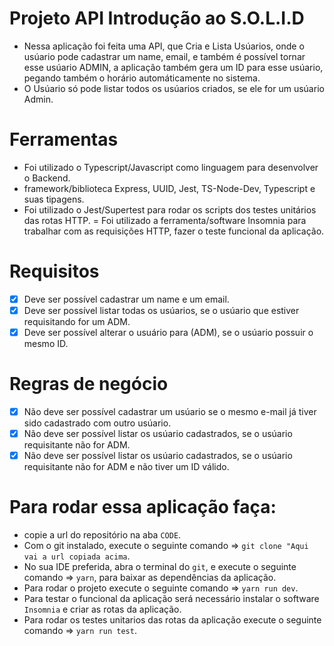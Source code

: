 # Projeto API Introdução ao S.O.L.I.D

- Nessa aplicação foi feita uma API, que Cria e Lista Usúarios, onde o usúario pode cadastrar um name, email, e também é possível tornar esse usúario ADMIN, a aplicação também gera um ID para esse usúario, pegando também o horário automáticamente no sistema.
- O Usúario só pode listar todos os usúarios criados, se ele for um usúario Admin. 

# Ferramentas

- Foi utilizado o Typescript/Javascript como linguagem para desenvolver o Backend.
- framework/biblioteca Express, UUID, Jest, TS-Node-Dev, Typescript e suas tipagens.
- Foi utilizado o Jest/Supertest para rodar os scripts dos testes unitários das rotas HTTP.
= Foi utilizado a ferramenta/software Insomnia para trabalhar com as requisições HTTP, fazer o teste funcional da aplicação.

# Requisitos

- [x] Deve ser possível cadastrar um name e um email.
- [x] Deve ser possível listar todas os usúarios, se o usúario que estiver requisitando for um ADM.
- [x] Deve ser possível alterar o usuário para (ADM), se o usúario possuir o mesmo ID.

# Regras de negócio

- [x] Não deve ser possível cadastrar um usúario se o mesmo e-mail já tiver sido cadastrado com outro usúario.
- [x] Não deve ser possível listar os usúario cadastrados, se o usúario requisitante não for ADM.
- [x] Não deve ser possível listar os usúario cadastrados, se o usúario requisitante não for ADM e não tiver um ID válido.

# Para rodar essa aplicação faça:

- copie a url do repositório na aba `CODE`.
- Com o git instalado, execute o seguinte comando => `git clone "Aqui vai a url copiada acima`.
- No sua IDE preferida, abra o terminal do `git`, e execute o seguinte comando => `yarn`, para baixar as dependências da aplicação.
- Para rodar o projeto execute o seguinte comando => `yarn run dev`.
- Para testar o funcional da aplicação será necessário instalar o software `Insomnia` e criar as rotas da aplicação.
- Para rodar os testes unitarios das rotas da aplicação execute o seguinte comando => `yarn run test`. 